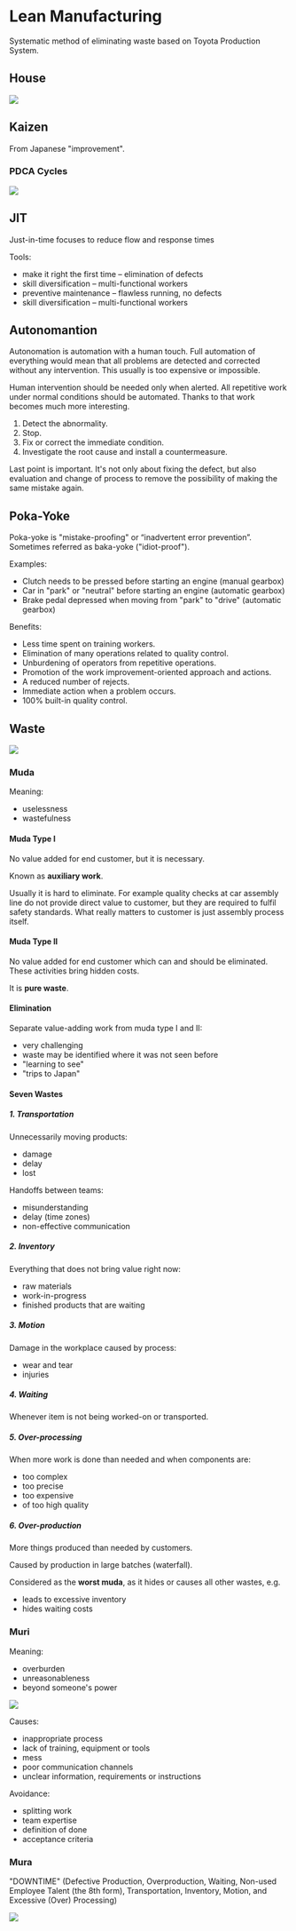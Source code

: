 # Lean Manufacturing

Systematic method of eliminating waste based on Toyota Production System.

## House

![](https://upload.wikimedia.org/wikipedia/commons/3/39/Lean_manufactory_house.png)

## Kaizen

From Japanese "improvement".

### PDCA Cycles

![](https://upload.wikimedia.org/wikipedia/commons/thumb/f/f4/PDCA-Two-Cycles.svg/1024px-PDCA-Two-Cycles.svg.png)

## JIT

Just-in-time focuses to reduce flow and response times

Tools:

* make it right the first time – elimination of defects
* skill diversification – multi-functional workers
* preventive maintenance – flawless running, no defects
* skill diversification – multi-functional workers

## Autonomantion

Autonomation is automation with a human touch.
Full automation of everything would mean that all problems are detected and
corrected without any intervention. This usually is too expensive or impossible.

Human intervention should be needed only when alerted.
All repetitive work under normal conditions should be automated.
Thanks to that work becomes much more interesting.

1. Detect the abnormality.
2. Stop.
3. Fix or correct the immediate condition.
4. Investigate the root cause and install a countermeasure.

Last point is important. It's not only about fixing the defect,
but also evaluation and change of process to remove the possibility of making
the same mistake again.

## Poka-Yoke

Poka-yoke is "mistake-proofing" or “inadvertent error prevention”.
Sometimes referred as baka-yoke ("idiot-proof").

Examples:

* Clutch needs to be pressed before starting an engine (manual gearbox)
* Car in "park" or "neutral" before starting an engine (automatic gearbox)
* Brake pedal depressed when moving from "park" to "drive" (automatic gearbox)

Benefits:

* Less time spent on training workers.
* Elimination of many operations related to quality control.
* Unburdening of operators from repetitive operations.
* Promotion of the work improvement-oriented approach and actions.
* A reduced number of rejects.
* Immediate action when a problem occurs.
* 100% built-in quality control.

## Waste

![](http://lean-management.pl/wp-content/uploads/2016/02/Muda-muri-mura.png)

### Muda

Meaning:
* uselessness
* wastefulness

#### Muda Type I

No value added for end customer, but it is necessary.

Known as **auxiliary work**.

Usually it is hard to eliminate. For example quality checks at car assembly line
do not provide direct value to customer, but they are required to fulfil
safety standards. What really matters to customer is just assembly process
itself.

#### Muda Type II

No value added for end customer which can and should be eliminated.
These activities bring hidden costs.

It is **pure waste**.

#### Elimination

Separate value-adding work from muda type I and II:
* very challenging
* waste may be identified where it was not seen before
* "learning to see"
* "trips to Japan"

#### Seven Wastes

##### 1. Transportation

Unnecessarily moving products:
* damage
* delay
* lost

Handoffs between teams:
* misunderstanding
* delay (time zones)
* non-effective communication

##### 2. Inventory

Everything that does not bring value right now:
* raw materials
* work-in-progress
* finished products that are waiting

##### 3. Motion

Damage in the workplace caused by process:
* wear and tear
* injuries

##### 4. Waiting

Whenever item is not being worked-on or transported.

##### 5. Over-processing

When more work is done than needed and when components are:
* too complex
* too precise
* too expensive
* of too high quality

##### 6. Over-production

More things produced than needed by customers.

Caused by production in large batches (waterfall).

Considered as the **worst muda**, as it hides or causes all other wastes, e.g.
* leads to excessive inventory
* hides waiting costs

### Muri

Meaning:
* overburden
* unreasonableness
* beyond someone's power

![](http://www.panview.nl/sites/default/files/styles/boek/public/Muri.png)

Causes:
* inappropriate process
* lack of training, equipment or tools
* mess
* poor communication channels
* unclear information, requirements or instructions

Avoidance:
* splitting work
* team expertise
* definition of done
* acceptance criteria

### Mura

"DOWNTIME" (Defective Production, Overproduction, Waiting, Non-used Employee Talent (the 8th form), Transportation, Inventory, Motion, and Excessive (Over) Processing)

![](https://media.licdn.com/mpr/mpr/shrinknp_800_800/AAEAAQAAAAAAAAKJAAAAJDZmNzM2NWUzLTY5Y2UtNGIwOC05ZTU3LWVkOTA2YzhiNWFkOQ.jpg)